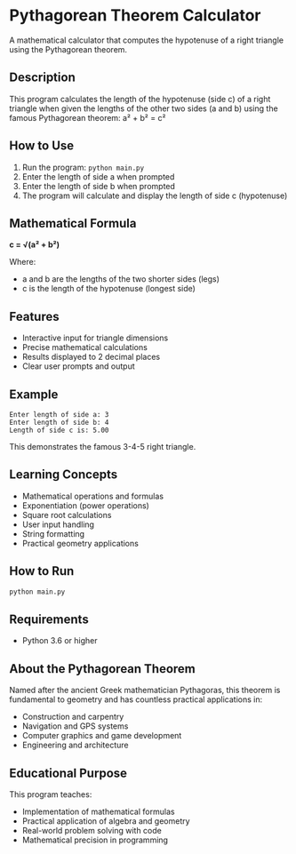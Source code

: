 # Pythagorean Theorem Calculator

A mathematical calculator that computes the hypotenuse of a right triangle using the Pythagorean theorem.

## Description

This program calculates the length of the hypotenuse (side c) of a right triangle when given the lengths of the other two sides (a and b) using the famous Pythagorean theorem: a² + b² = c²

## How to Use

1. Run the program: `python main.py`
2. Enter the length of side a when prompted
3. Enter the length of side b when prompted
4. The program will calculate and display the length of side c (hypotenuse)

## Mathematical Formula

**c = √(a² + b²)**

Where:
- a and b are the lengths of the two shorter sides (legs)
- c is the length of the hypotenuse (longest side)

## Features

- Interactive input for triangle dimensions
- Precise mathematical calculations
- Results displayed to 2 decimal places
- Clear user prompts and output

## Example

```
Enter length of side a: 3
Enter length of side b: 4
Length of side c is: 5.00
```

This demonstrates the famous 3-4-5 right triangle.

## Learning Concepts

- Mathematical operations and formulas
- Exponentiation (power operations)
- Square root calculations
- User input handling
- String formatting
- Practical geometry applications

## How to Run

```bash
python main.py
```

## Requirements

- Python 3.6 or higher

## About the Pythagorean Theorem

Named after the ancient Greek mathematician Pythagoras, this theorem is fundamental to geometry and has countless practical applications in:
- Construction and carpentry
- Navigation and GPS systems
- Computer graphics and game development
- Engineering and architecture

## Educational Purpose

This program teaches:
- Implementation of mathematical formulas
- Practical application of algebra and geometry
- Real-world problem solving with code
- Mathematical precision in programming
